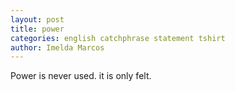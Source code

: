 ```yaml
---
layout: post
title: power
categories: english catchphrase statement tshirt
author: Imelda Marcos
---
```

Power is never used. it is only felt.

